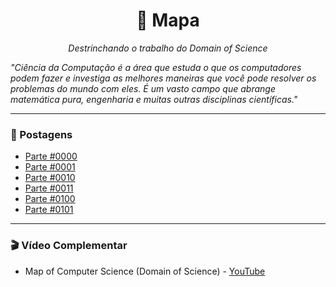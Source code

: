 <h1 align="center">📌 Mapa</h1>

<p align="center"><em>Destrinchando o trabalho do Domain of Science</em></p>

_"Ciência da Computação é a área que estuda o que os computadores podem fazer e investiga as melhores maneiras que você pode resolver os problemas do mundo com eles. É um vasto campo que abrange matemática pura, engenharia e muitas outras disciplinas científicas."_

---

### 📝 Postagens

- [Parte #0000](Dominios/0000.md)
- [Parte #0001](Dominios/0001.md)
- [Parte #0010](Dominios/0010.md)
- [Parte #0011](Dominios/0011.md)
- [Parte #0100](Dominios/0100.md)
- [Parte #0101](Dominios/0101.md)

---

### 🎬 Vídeo Complementar

- Map of Computer Science (Domain of Science) - [YouTube](https://www.youtube.com/watch?v=SzJ46YA_RaA)
